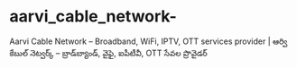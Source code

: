 # aarvi_cable_network-
Aarvi Cable Network – Broadband, WiFi, IPTV, OTT services provider | ఆర్వి కేబుల్ నెట్వర్క్ – బ్రాడ్‌బ్యాండ్, వైఫై, ఐపీటీవీ, OTT సేవల ప్రొవైడర్
